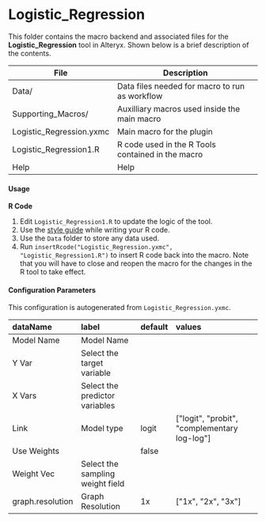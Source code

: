 # Logistic_Regression

This folder contains the macro backend and associated files for the **Logistic_Regression** tool in Alteryx. Shown below is a brief description of the contents. 

| File                   | Description                                       |
|----------------------  |---------------------------------------------------|
| Data/                  | Data files needed for macro to run as workflow    |
| Supporting_Macros/     | Auxilliary macros used inside the main macro      |       
| Logistic_Regression.yxmc  | Main macro for the plugin                         | 
| Logistic_Regression1.R    | R code used in the R Tools contained in the macro |
| Help                   | Help                                              |


#### Usage

__R Code__

1. Edit `Logistic_Regression1.R` to update the logic of the tool. 
2. Use the [style guide](Style_Guide.md) while writing your R code. 
3. Use the `Data` folder to store any data used. 
4. Run `insertRcode("Logistic_Regression.yxmc", "Logistic_Regression1.R")` to insert R code back into the macro. Note that you will have to close and reopen the macro for the changes in the R tool to take effect.

#### Configuration Parameters

This configuration is autogenerated from `Logistic_Regression.yxmc`.



|dataName         |label                            |default |values                                       |
|:----------------|:--------------------------------|:-------|:--------------------------------------------|
|Model Name       |Model Name                       |        |                                             |
|Y Var            |Select the target variable       |        |                                             |
|X Vars           |Select the predictor variables   |        |                                             |
|Link             |Model type                       |logit   |["logit", "probit", "complementary log-log"] |
|Use Weights      |                                 |false   |                                             |
|Weight Vec       |Select the sampling weight field |        |                                             |
|graph.resolution |Graph Resolution                 |1x      |["1x", "2x", "3x"]                           |
